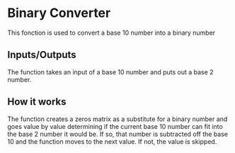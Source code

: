 # Binary Converter
This fonction is used to convert a base 10 number into a binary number
## Inputs/Outputs
The function takes an input of a base 10 number and puts out a base 2 number.
## How it works
The function creates a zeros matrix as a substitute for a binary number and goes value by value determining if the current base 10 number can fit into the base 2 number it would be. If so, that number is subtracted off the base 10 and the function moves to the next value. If not, the value is skipped.
